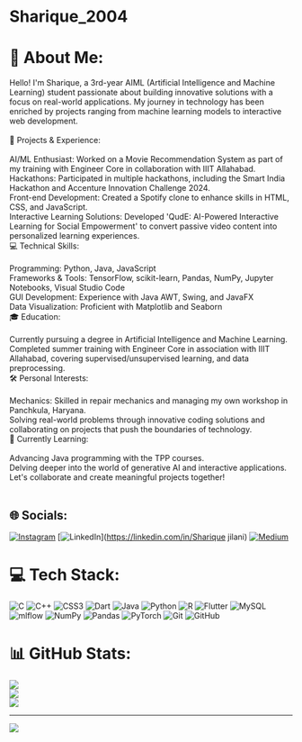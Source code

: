 # Sharique_2004
# 💫 About Me:
Hello! I'm Sharique, a 3rd-year AIML (Artificial Intelligence and Machine Learning) student passionate about building innovative solutions with a focus on real-world applications. My journey in technology has been enriched by projects ranging from machine learning models to interactive web development.<br><br>🔧 Projects & Experience:<br><br>AI/ML Enthusiast: Worked on a Movie Recommendation System as part of my training with Engineer Core in collaboration with IIIT Allahabad.<br>Hackathons: Participated in multiple hackathons, including the Smart India Hackathon and Accenture Innovation Challenge 2024.<br>Front-end Development: Created a Spotify clone to enhance skills in HTML, CSS, and JavaScript.<br>Interactive Learning Solutions: Developed 'QudE: AI-Powered Interactive Learning for Social Empowerment' to convert passive video content into personalized learning experiences.<br>💻 Technical Skills:<br><br>Programming: Python, Java, JavaScript<br>Frameworks & Tools: TensorFlow, scikit-learn, Pandas, NumPy, Jupyter Notebooks, Visual Studio Code<br>GUI Development: Experience with Java AWT, Swing, and JavaFX<br>Data Visualization: Proficient with Matplotlib and Seaborn<br>🎓 Education:<br><br>Currently pursuing a degree in Artificial Intelligence and Machine Learning.<br>Completed summer training with Engineer Core in association with IIIT Allahabad, covering supervised/unsupervised learning, and data preprocessing.<br>🛠️ Personal Interests:<br><br>Mechanics: Skilled in repair mechanics and managing my own workshop in Panchkula, Haryana.<br>Solving real-world problems through innovative coding solutions and collaborating on projects that push the boundaries of technology.<br>🌱 Currently Learning:<br><br>Advancing Java programming with the TPP courses.<br>Delving deeper into the world of generative AI and interactive applications.<br>Let's collaborate and create meaningful projects together!<br><br>


## 🌐 Socials:
[![Instagram](https://img.shields.io/badge/Instagram-%23E4405F.svg?logo=Instagram&logoColor=white)](https://instagram.com/Sharique1727) [![LinkedIn](https://img.shields.io/badge/LinkedIn-%230077B5.svg?logo=linkedin&logoColor=white)](https://linkedin.com/in/Sharique jilani) [![Medium](https://img.shields.io/badge/Medium-12100E?logo=medium&logoColor=white)](https://medium.com/@Sharique ) 

# 💻 Tech Stack:
![C](https://img.shields.io/badge/c-%2300599C.svg?style=for-the-badge&logo=c&logoColor=white) ![C++](https://img.shields.io/badge/c++-%2300599C.svg?style=for-the-badge&logo=c%2B%2B&logoColor=white) ![CSS3](https://img.shields.io/badge/css3-%231572B6.svg?style=for-the-badge&logo=css3&logoColor=white) ![Dart](https://img.shields.io/badge/dart-%230175C2.svg?style=for-the-badge&logo=dart&logoColor=white) ![Java](https://img.shields.io/badge/java-%23ED8B00.svg?style=for-the-badge&logo=openjdk&logoColor=white) ![Python](https://img.shields.io/badge/python-3670A0?style=for-the-badge&logo=python&logoColor=ffdd54) ![R](https://img.shields.io/badge/r-%23276DC3.svg?style=for-the-badge&logo=r&logoColor=white) ![Flutter](https://img.shields.io/badge/Flutter-%2302569B.svg?style=for-the-badge&logo=Flutter&logoColor=white) ![MySQL](https://img.shields.io/badge/mysql-4479A1.svg?style=for-the-badge&logo=mysql&logoColor=white) ![mlflow](https://img.shields.io/badge/mlflow-%23d9ead3.svg?style=for-the-badge&logo=numpy&logoColor=blue) ![NumPy](https://img.shields.io/badge/numpy-%23013243.svg?style=for-the-badge&logo=numpy&logoColor=white) ![Pandas](https://img.shields.io/badge/pandas-%23150458.svg?style=for-the-badge&logo=pandas&logoColor=white) ![PyTorch](https://img.shields.io/badge/PyTorch-%23EE4C2C.svg?style=for-the-badge&logo=PyTorch&logoColor=white) ![Git](https://img.shields.io/badge/git-%23F05033.svg?style=for-the-badge&logo=git&logoColor=white) ![GitHub](https://img.shields.io/badge/github-%23121011.svg?style=for-the-badge&logo=github&logoColor=white)
# 📊 GitHub Stats:
![](https://github-readme-stats.vercel.app/api?username=Sharique9022&theme=dark&hide_border=false&include_all_commits=false&count_private=false)<br/>
![](https://github-readme-streak-stats.herokuapp.com/?user=Sharique9022&theme=dark&hide_border=false)<br/>
![](https://github-readme-stats.vercel.app/api/top-langs/?username=Sharique9022&theme=dark&hide_border=false&include_all_commits=false&count_private=false&layout=compact)

---
[![](https://visitcount.itsvg.in/api?id=Sharique9022&icon=0&color=0)](https://visitcount.itsvg.in)

<!-- Proudly created with GPRM ( https://gprm.itsvg.in ) -->
